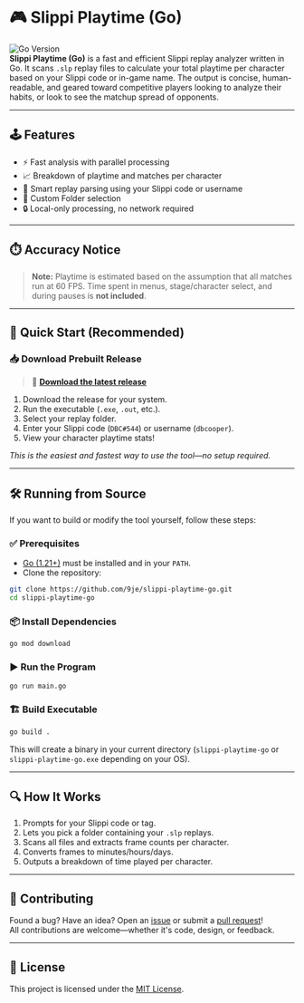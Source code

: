 # 🎮 Slippi Playtime (Go)

![Go Version](https://img.shields.io/badge/go-1.21+-brightgreen?logo=go)  
**Slippi Playtime (Go)** is a fast and efficient Slippi replay analyzer written in Go. It scans `.slp` replay files to calculate your total playtime per character based on your Slippi code or in-game name. The output is concise, human-readable, and geared toward competitive players looking to analyze their habits, or look to see the matchup spread of opponents.

---

## 🕹️ Features

- ⚡ Fast analysis with parallel processing
- 📈 Breakdown of playtime and matches per character
- 🧠 Smart replay parsing using your Slippi code or username
- 📁 Custom Folder selection
- 🔒 Local-only processing, no network required

---

## ⏱️ Accuracy Notice

> **Note:** Playtime is estimated based on the assumption that all matches run at 60 FPS. Time spent in menus, stage/character select, and during pauses is **not included**.

---

## 🚀 Quick Start (Recommended)

### 📥 Download Prebuilt Release

> 🔗 [**Download the latest release**](https://github.com/9je/slippi-playtime-go/releases)

1. Download the release for your system.
2. Run the executable (`.exe`, `.out`, etc.).
3. Select your replay folder.
4. Enter your Slippi code (`DBC#544`) or username (`dbcooper`).
5. View your character playtime stats!

_This is the easiest and fastest way to use the tool—no setup required._

---

## 🛠️ Running from Source

If you want to build or modify the tool yourself, follow these steps:

### ✅ Prerequisites

- [Go (1.21+)](https://go.dev/dl/) must be installed and in your `PATH`.
- Clone the repository:

```sh
git clone https://github.com/9je/slippi-playtime-go.git
cd slippi-playtime-go
```

### 📦 Install Dependencies

```sh
go mod download
```

### ▶️ Run the Program

```sh
go run main.go
```

### 🏗️ Build Executable

```sh
go build .
```

This will create a binary in your current directory (`slippi-playtime-go` or `slippi-playtime-go.exe` depending on your OS).

---

## 🔍 How It Works

1. Prompts for your Slippi code or tag.
2. Lets you pick a folder containing your `.slp` replays.
3. Scans all files and extracts frame counts per character.
4. Converts frames to minutes/hours/days.
5. Outputs a breakdown of time played per character.

---

## 🤝 Contributing

Found a bug? Have an idea? Open an [issue](https://github.com/9je/slippi-playtime-go/issues) or submit a [pull request](https://github.com/9je/slippi-playtime-go/pulls)!  
All contributions are welcome—whether it's code, design, or feedback.

---

## 📄 License

This project is licensed under the [MIT License](LICENSE).